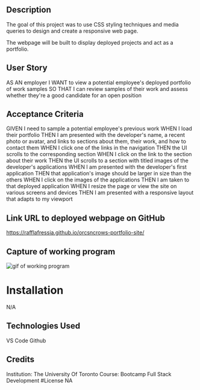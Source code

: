 ## Description

The goal of this project was to use CSS styling techniques and media queries to design and create a responsive web page. 

The webpage will be built to display deployed projects and act as a portfolio. 

## User Story
AS AN employer
I WANT to view a potential employee's deployed portfolio of work samples
SO THAT I can review samples of their work and assess whether they're a good candidate for an open position

## Acceptance Criteria

GIVEN I need to sample a potential employee's previous work
WHEN I load their portfolio
THEN I am presented with the developer's name, a recent photo or avatar, and links to sections about them, their work, and how to contact them
WHEN I click one of the links in the navigation
THEN the UI scrolls to the corresponding section
WHEN I click on the link to the section about their work
THEN the UI scrolls to a section with titled images of the developer's applications
WHEN I am presented with the developer's first application
THEN that application's image should be larger in size than the others
WHEN I click on the images of the applications
THEN I am taken to that deployed application
WHEN I resize the page or view the site on various screens and devices
THEN I am presented with a responsive layout that adapts to my viewport



## Link URL to deployed webpage on GitHub
https://rafflafressia.github.io/orcsncrows-portfolio-site/

## Capture of working program
![gif of working program](portfolio-website.gif)

# Installation
N/A

## Technologies Used
VS Code
Github

## Credits
Institution: The University Of Toronto
Course: Bootcamp Full Stack Development
#License
NA